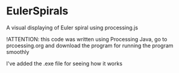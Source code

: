 # EulerSpirals
A visual displaying of Euler spiral using processing.js
<p>!ATTENTION: this code was written using Processing Java, go to prcoessing.org and download the program for running the program smoothly</p>
<p>I've added the .exe file for seeing how it works</p>
